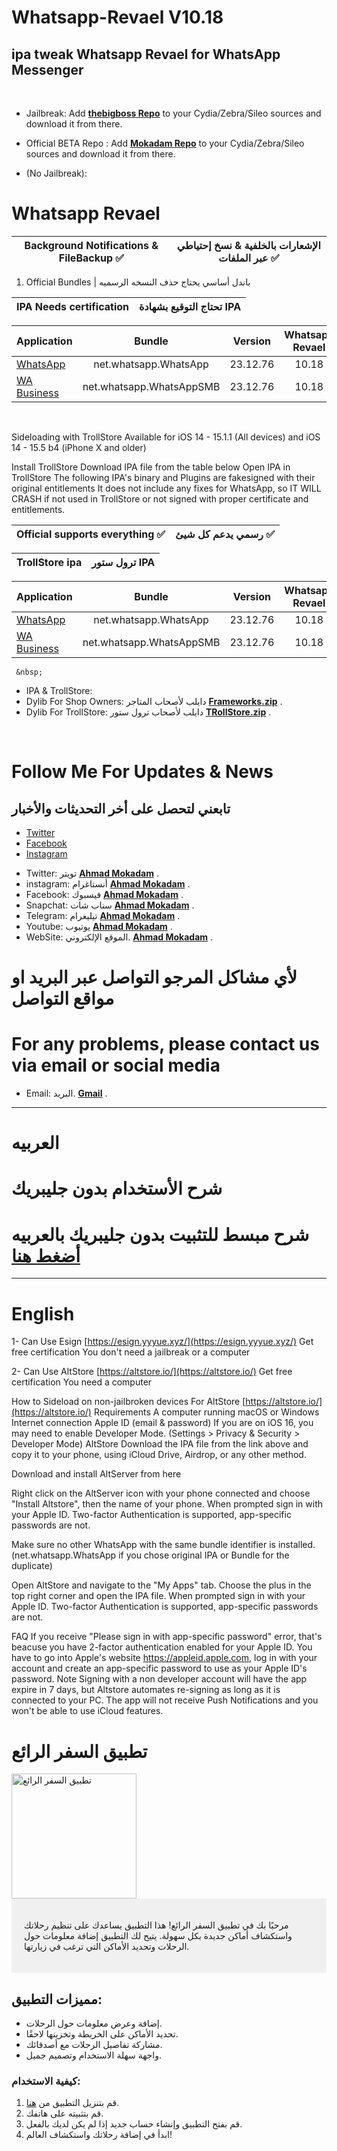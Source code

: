 # Whatsapp-Revael V10.18
ipa tweak Whatsapp Revael for WhatsApp Messenger
-----------
&nbsp;


* Jailbreak: Add __[thebigboss Repo](http://apt.thebigboss.org/repofiles/cydia)__ to your Cydia/Zebra/Sileo sources and download it from there.
  
* Official BETA Repo : Add __[Mokadam Repo](https://mokaddam.firepo.me/)__ to your Cydia/Zebra/Sileo sources and download it from there. 



* (No Jailbreak): 
 # Whatsapp Revael 
       
|  Background Notifications & FileBackup ✅  |  الإشعارات بالخلفية & نسخ إحتياطي عبر الملفات ✅|
| ------------------ |:---------:|
       
 1.  Official Bundles | باندل أساسي يحتاج حذف النسخه الرسميه

|  IPA Needs certification  |  تحتاج التوقيع بشهادة  IPA|
| ------------------ |:---------:|

| Application | Bundle | Version | Whatsapp Revael |
| ------------------ |:---------:|:------:|:------:|
| [WhatsApp](https://drive.google.com/file/d/1cBrFti9n3UKclQ0VmXtPB2zI5xD7-g5t/view?usp=sharing) | net.whatsapp.WhatsApp | 23.12.76 | 10.18 |
| [WA Business](https://drive.google.com/file/d/1veC4DjZh8o-qx6XNaOjk0mF2cX9Vn5X0/view?usp=sharing) | net.whatsapp.WhatsAppSMB | 23.12.76 | 10.18 |

 &nbsp; 


Sideloading with TrollStore
Available for iOS 14 - 15.1.1 (All devices) and iOS 14 - 15.5 b4 (iPhone X and older)

Install TrollStore
Download IPA file from the table below
Open IPA in TrollStore
The following IPA's binary and Plugins are fakesigned with their original entitlements
It does not include any fixes for WhatsApp, so IT WILL CRASH if not used in TrollStore or not signed with proper certificate and entitlements.


|  Official supports everything ✅  |  رسمي يدعم كل شيئ ✅|
| ------------------ |:---------:|

|  TrollStore ipa  |  ترول ستور  IPA|
| ------------------ |:---------:|

| Application | Bundle | Version | Whatsapp Revael |
| ------------------ |:---------:|:------:|:------:|
| [WhatsApp](https://drive.google.com/file/d/12BxEik23ToQyYGQi_DznjwkKL6Jg7WCF/view?usp=sharing) | net.whatsapp.WhatsApp | 23.12.76 | 10.18 |
| [WA Business](https://drive.google.com/file/d/1kSMJnBwjtrpOClNAFPay4IrMGUBY1FNn/view?usp=sharing) | net.whatsapp.WhatsAppSMB | 23.12.76 | 10.18 |

       
         
     &nbsp;    
  
         
         
 * IPA & TrollStore:
 * Dylib For Shop Owners: دايلب لأصحاب المتاجر    __[Frameworks.zip](https://drive.google.com/file/d/19QXlA6r6Zd4f5HIpj8WmSiItc8zWlUB7/view?usp=sharing)__ .
   &nbsp;
 * Dylib For TrollStore: دايلب لأصحاب ترول ستور   __[TRollStore.zip](https://drive.google.com/file/d/1OVMu4a5YL3nPlkXsVq9msrFBcDa-RCyX/view?usp=sharing)__ . 
    
&nbsp;

# Follow Me For Updates & News
## تابعني لتحصل على أخر التحديثات والأخبار
- [Twitter](رابط-Twitter)
- [Facebook](رابط-Facebook)
- [Instagram](رابط-Instagram)
* Twitter: تويتر   __[Ahmad Mokadam](http://twitter.com/ahmadmokaddam)__ . 
* instagram: أنستاغرام __[Ahmad Mokadam](http://instagram.com/ahmadmokaddam)__ . 
* Facebook: فيسبوك  __[Ahmad Mokadam](http://facebook.com/ahmadmokaddam)__ . 
* Snapchat: سناب شات  __[Ahmad Mokadam](https://www.snapchat.com/add/ahmad_mokadam)__ . 
* Telegram: تيليغرام  __[Ahmad Mokadam](http://https://t.me/AHMADMOKADAM)__ . 
* Youtube: يوتيوب   __[Ahmad Mokadam](https://m.youtube.com/channel/UCA72wIrAAB3FBmqS8L5MCjg/about?disable_polymer=1)__ . 
* WebSite: الموقع الإلكتروني.       __[Ahmad Mokadam](http://mokadam.com)__ . 




# لأي مشاكل المرجو التواصل عبر البريد او مواقع التواصل 
# For any problems, please contact us via email or social media
* Email: البريد.       __[Gmail](mailto:ahmadmokaddam@gmail.com)__ . 


-----------------------

# العربيه

# شرح الأستخدام بدون جليبريك

# شرح مبسط للتثبيت بدون جليبريك بالعربيه [أضغط هنا](https://www.mokadam.com/p/alt.html?m=1)

--------------------

# English

1- Can Use Esign [https://esign.yyyue.xyz/](https://esign.yyyue.xyz/) Get free certification 
You don't need a jailbreak or a computer

2- Can Use AltStore [https://altstore.io/](https://altstore.io/) Get free certification 
You need a computer

How to Sideload on non-jailbroken devices For AltStore [https://altstore.io/](https://altstore.io/)
Requirements
A computer running macOS or Windows
Internet connection
Apple ID (email & password)
If you are on iOS 16, you may need to enable Developer Mode. (Settings > Privacy & Security > Developer Mode)
AltStore
Download the IPA file from the link above and copy it to your phone, using iCloud Drive, Airdrop, or any other method.

Download and install AltServer from here

Right click on the AltServer icon with your phone connected and choose "Install Altstore", then the name of your phone. When prompted sign in with your Apple ID. Two-factor Authentication is supported, app-specific passwords are not.

Make sure no other WhatsApp with the same bundle identifier is installed. (net.whatsapp.WhatsApp if you chose original IPA or Bundle for the duplicate)

Open AltStore and navigate to the "My Apps" tab. Choose the plus in the top right corner and open the IPA file. When prompted sign in with your Apple ID. Two-factor Authentication is supported, app-specific passwords are not.

FAQ
If you receive "Please sign in with app-specific password" error, that's beacuse you have 2-factor authentication enabled for your Apple ID. You have to go into Apple's website https://appleid.apple.com, log in with your account and create an app-specific password to use as your Apple ID's password.
Note
Signing with a non developer account will have the app expire in 7 days, but Altstore automates re-signing as long as it is connected to your PC.
The app will not receive Push Notifications and you won't be able to use iCloud features.


# تطبيق السفر الرائع

<img src="app-icon.png" alt="تطبيق السفر الرائع" width="200"/>

<div style="background-color: #f0f0f0; padding: 20px;">
  <p>مرحبًا بك في تطبيق السفر الرائع! هذا التطبيق يساعدك على تنظيم رحلاتك واستكشاف أماكن جديدة بكل سهولة. يتيح لك التطبيق إضافة معلومات حول الرحلات وتحديد الأماكن التي ترغب في زيارتها.</p>
</div>

<h2>مميزات التطبيق:</h2>
<ul>
  <li>إضافة وعرض معلومات حول الرحلات.</li>
  <li>تحديد الأماكن على الخريطة وتخزينها لاحقًا.</li>
  <li>مشاركة تفاصيل الرحلات مع أصدقائك.</li>
  <li>واجهة سهلة الاستخدام وتصميم جميل.</li>
</ul>

<h3>كيفية الاستخدام:</h3>
<ol>
  <li>قم بتنزيل التطبيق من <a href="رابط-التطبيق">هنا</a>.</li>
  <li>قم بتثبيته على هاتفك.</li>
  <li>قم بفتح التطبيق وإنشاء حساب جديد إذا لم يكن لديك بالفعل.</li>
  <li>ابدأ في إضافة رحلاتك واستكشاف العالم!</li>
</ol>
